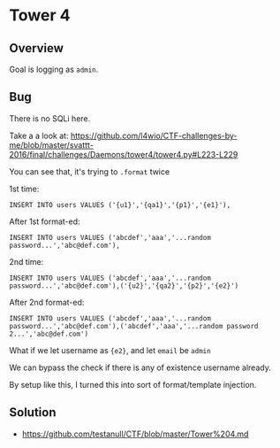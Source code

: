 # Tower 4

## Overview

Goal is logging as `admin`.

## Bug

There is no SQLi here.

Take a a look at:
https://github.com/l4wio/CTF-challenges-by-me/blob/master/svattt-2016/final/challenges/Daemons/tower4/tower4.py#L223-L229

You can see that, it's trying to `.format` twice

1st time:
```
INSERT INTO users VALUES ('{u1}','{qa1}','{p1}','{e1}'),
```
After 1st format-ed:
```
INSERT INTO users VALUES ('abcdef','aaa','...random password...','abc@def.com'),
```
2nd time:
```
INSERT INTO users VALUES ('abcdef','aaa','...random password...','abc@def.com'),('{u2}','{qa2}','{p2}','{e2}')
```
After 2nd format-ed:
```
INSERT INTO users VALUES ('abcdef','aaa','...random password...','abc@def.com'),('abcdef','aaa','...random password 2...','abc@def.com')
```

What if we let username as `{e2}`, and let `email` be `admin`

We can bypass the check if there is any of existence username already.

By setup like this, I turned this into sort of format/template injection.


## Solution
* https://github.com/testanull/CTF/blob/master/Tower%204.md

